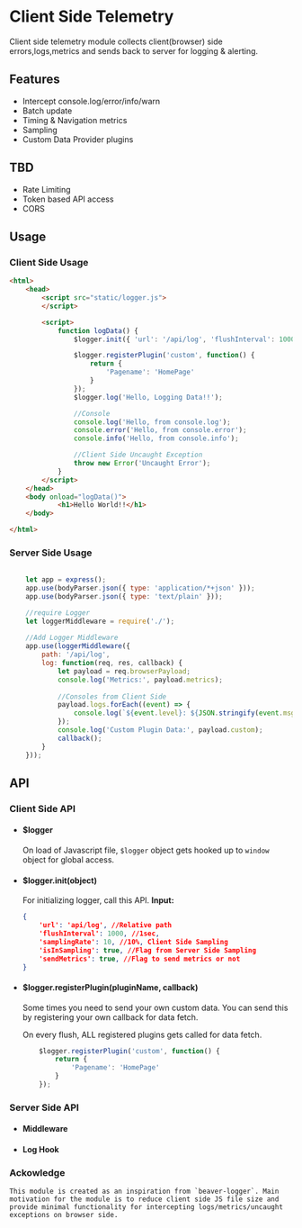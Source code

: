 # Client Side Telemetry

Client side telemetry module collects client(browser) side errors,logs,metrics and sends back to server for logging & alerting.

## Features
* Intercept console.log/error/info/warn
* Batch update
* Timing & Navigation metrics
* Sampling
* Custom Data Provider plugins

## TBD
* Rate Limiting
* Token based API access
* CORS

## Usage

### Client Side Usage
```html
<html>
    <head>
        <script src="static/logger.js">
        </script>

        <script>
            function logData() {
                $logger.init({ 'url': '/api/log', 'flushInterval': 1000, 'samplingRate': 50, 'sendMetrics': true});

                $logger.registerPlugin('custom', function() {
                    return {
                        'Pagename': 'HomePage'                        
                    }
                });
                $logger.log('Hello, Logging Data!!');

                //Console
                console.log('Hello, from console.log');
                console.error('Hello, from console.error');
                console.info('Hello, from console.info');

                //Client Side Uncaught Exception
                throw new Error('Uncaught Error');
            }
        </script>
    </head>
    <body onload="logData()">
            <h1>Hello World!!</h1>
    </body>

</html>
```
### Server Side Usage

```javascript
    
    let app = express();
    app.use(bodyParser.json({ type: 'application/*+json' }));
    app.use(bodyParser.json({ type: 'text/plain' }));

    //require Logger
    let loggerMiddleware = require('./');
    
    //Add Logger Middleware
    app.use(loggerMiddleware({
        path: '/api/log',
        log: function(req, res, callback) {
            let payload = req.browserPayload; 
            console.log('Metrics:', payload.metrics);   
            
            //Consoles from Client Side            
            payload.logs.forEach((event) => {
                console.log(`${event.level}: ${JSON.stringify(event.msg)}`);
            });   
            console.log('Custom Plugin Data:', payload.custom);   
            callback();
        }
    }));
```

## API
### Client Side API

* #### $logger
    On load of Javascript file, `$logger` object gets hooked up to `window` object for global access.

* #### $logger.init(object)
    For initializing logger, call this API. 
    **Input:**
    ```json
    {
        'url': 'api/log', //Relative path
        'flushInterval': 1000, //1sec,
        'samplingRate': 10, //10%, Client Side Sampling
        'isInSampling': true, //Flag from Server Side Sampling
        'sendMetrics': true, //Flag to send metrics or not
    }
    ```

* #### $logger.registerPlugin(pluginName, callback)
    Some times you need to send your own custom data. You can send this by registering your own callback for data fetch. 

    On every flush, ALL registered plugins gets called for data fetch.

    ```javascript
        $logger.registerPlugin('custom', function() {
            return {
                'Pagename': 'HomePage'                        
            }
        });
    ```


### Server Side API

* #### Middleware

* #### Log Hook

### Ackowledge
    This module is created as an inspiration from `beaver-logger`. Main motivation for the module is to reduce client side JS file size and provide minimal functionality for intercepting logs/metrics/uncaught exceptions on browser side.